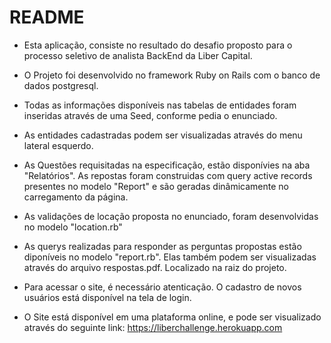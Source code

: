 # README

* Esta aplicação, consiste no resultado do desafio proposto para o processo seletivo de analista BackEnd da Liber Capital.

* O Projeto foi desenvolvido no framework Ruby on Rails com o banco de dados postgresql.

* Todas as informações disponíveis nas tabelas de entidades foram inseridas através de uma Seed, conforme pedia o enunciado. 

* As entidades cadastradas podem ser visualizadas através do menu lateral esquerdo.

* As Questões requisitadas na especificação, estão disponívies na aba "Relatórios". As repostas foram construidas com query active records presentes no modelo "Report" e são geradas
dinâmicamente no carregamento da página.

* As validações de locação proposta no enunciado, foram desenvolvidas no modelo "location.rb"

* As querys realizadas para responder as perguntas propostas estão diponíveis no modelo "report.rb". Elas também podem ser visualizadas através do arquivo respostas.pdf. Localizado na raiz do projeto.

* Para acessar o site, é necessário atenticação. O cadastro de novos usuários está disponível na tela de login.

* O Site está disponível em uma plataforma online, e pode ser visualizado através do seguinte link:
https://liberchallenge.herokuapp.com


